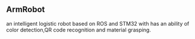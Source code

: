 ## ArmRobot

an intelligent logistic robot based on ROS and STM32 with has an ability of color detection,QR code recognition and material grasping.
